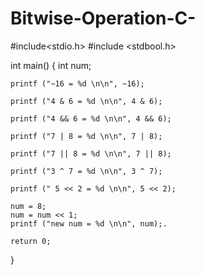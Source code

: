 # Bitwise-Operation-C-

#include<stdio.h>
#include <stdbool.h> 

int main()
{
	int num;
	
	printf ("~16 = %d \n\n", ~16);

	printf ("4 & 6 = %d \n\n", 4 & 6);

	printf ("4 && 6 = %d \n\n", 4 && 6);

	printf ("7 | 8 = %d \n\n", 7 | 8);

	printf ("7 || 8 = %d \n\n", 7 || 8);

	printf ("3 ^ 7 = %d \n\n", 3 ^ 7);

	printf (" 5 << 2 = %d \n\n", 5 << 2);

	num = 8;
	num = num << 1;
	printf ("new num = %d \n\n", num);.

	return 0;
}

